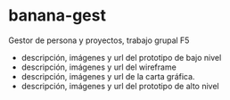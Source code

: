 # banana-gest
Gestor de persona y proyectos, trabajo grupal F5


- descripción, imágenes y url del prototipo de bajo nivel
- descripción, imágenes y url del wireframe
- descripción, imágenes y url de la carta gráfica.
- descripción, imágenes y url del prototipo de alto nivel
